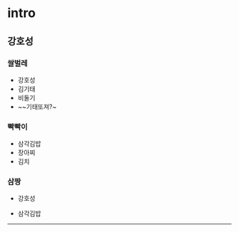 # intro
## 강호성
### 쌀벌레
* 강호성
* 김기태
* 비둘기
* ~~기태또져?~
### 빡빡이
- 삼각김밥
- 장아찌
- 김치
### 삼짱
+ 강호성
* 삼각김밥
<hr/>
